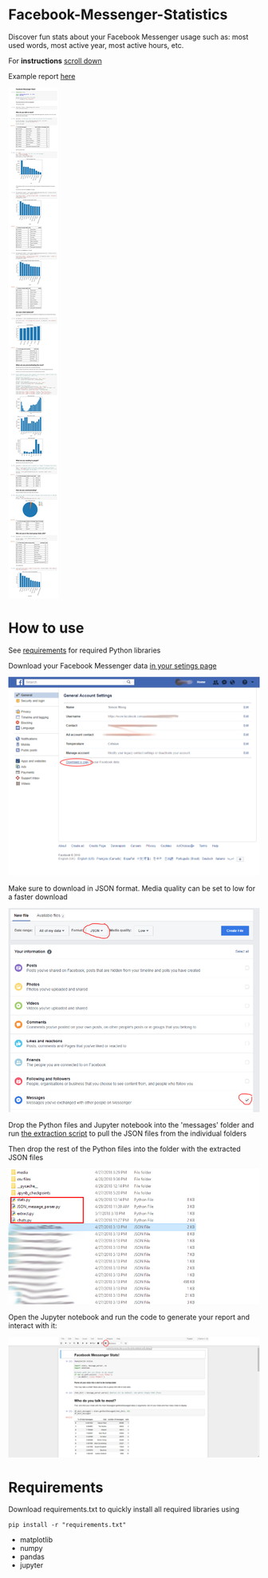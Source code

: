# Facebook-Messenger-Statistics
Discover fun stats about your Facebook Messenger usage such as: most used words, most active year, most active hours, etc.

For **instructions** [scroll down](#how-to-use)

Example report [here](http://simonwong.io/facebook-messenger-stats.html)

![report](pictures/screenshot.png)

# How to use

See [requirements](#requirements) for required Python libraries

Download your Facebook Messenger data [in your setings page](https://www.facebook.com/settings)

![facebook settings](pictures/download.png)

Make sure to download in JSON format. Media quality can be set to low for a faster download

![download](pictures/download_page.PNG)

Drop the Python files and Jupyter notebook into the 'messages' folder and run [the extraction script](extract.py) to pull the JSON files from the individual folders

Then drop the rest of the Python files into the folder with the extracted JSON files

![folder](pictures/folder.png)

Open the Jupyter notebook and run the code to generate your report and interact with it:

![run](pictures/run.png)

# Requirements
Download requirements.txt to quickly install all required libraries using
```
pip install -r "requirements.txt"
```
* matplotlib
* numpy
* pandas
* jupyter
